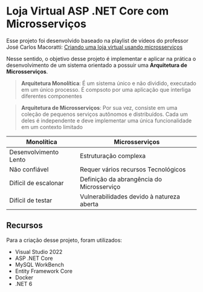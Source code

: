 # Loja Virtual ASP .NET Core com Microsserviços

Esse projeto foi desenvolvido baseado na playlist de vídeos do professor José Carlos Macoratti: [Criando uma loja virtual usando microsserviços](https://www.youtube.com/playlist?list=PLJ4k1IC8GhW1UtPi9nwwW9l4TwRLR9Nxg)

Nesse sentido, o objetivo desse projeto é implementar e aplicar na prática o desenvolvimento de um sistema orientado a possuir uma **Arquitetura de Microsserviços**.

> **Arquitetura Monolítica**:
> É um sistema único e não dividido, executado em um único processo. É compsoto por uma aplicação que interliga diferentes componentes

> **Arquitetura de Microsserviços**:
> Por sua vez, consiste em uma coleção de pequenos serviços autônomos e distribuídos. Cada um deles é independente e deve implementar uma única funcionalidade em um contexto limitado


Monolítica            | Microsserviços
--------------------- | -------------------------------------------
Desenvolvimento Lento | Estruturação complexa
Não confiável         | Requer vários recursos Tecnológicos
Difícil de escalonar  | Definição da abrangência do Microsserviço
Difícil de testar     | Vulnerabilidades devido à natureza aberta

## Recursos
Para a criação desse projeto, foram utilizados:
- Visual Studio 2022
- ASP .NET Core
- MySQL WorkBench
- Entity Framework Core
- Docker
- .NET 6


